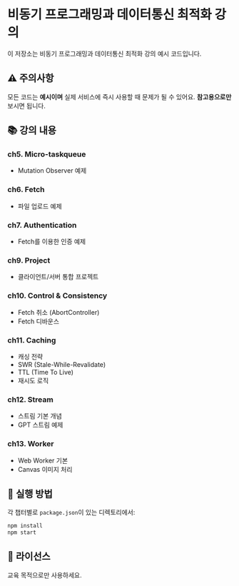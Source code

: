 # 비동기 프로그래밍과 데이터통신 최적화 강의

이 저장소는 비동기 프로그래밍과 데이터통신 최적화 강의 예시 코드입니다.

## ⚠️ 주의사항

모든 코드는 **예시이며** 실제 서비스에 즉시 사용할 때 문제가 될 수 있어요.
**참고용으로만** 보시면 됩니다.

## 📚 강의 내용

### ch5. Micro-taskqueue
- Mutation Observer 예제

### ch6. Fetch
- 파일 업로드 예제

### ch7. Authentication
- Fetch를 이용한 인증 예제

### ch9. Project
- 클라이언트/서버 통합 프로젝트

### ch10. Control & Consistency
- Fetch 취소 (AbortController)
- Fetch 디바운스

### ch11. Caching
- 캐싱 전략
- SWR (Stale-While-Revalidate)
- TTL (Time To Live)
- 재시도 로직

### ch12. Stream
- 스트림 기본 개념
- GPT 스트림 예제

### ch13. Worker
- Web Worker 기본
- Canvas 이미지 처리

## 🚀 실행 방법

각 챕터별로 `package.json`이 있는 디렉토리에서:

```bash
npm install
npm start
```

## 📝 라이선스

교육 목적으로만 사용하세요.


